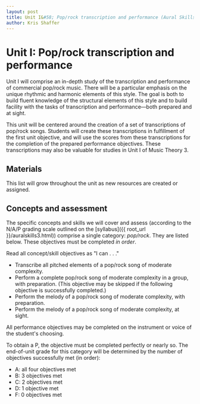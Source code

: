```yaml
---
layout: post
title: Unit I&#58; Pop/rock transcription and performance (Aural Skills III)
author: Kris Shaffer
---
```


# Unit I: Pop/rock transcription and performance #

Unit I will comprise an in-depth study of the transcription and performance of commercial pop/rock music. There will be a particular emphasis on the unique rhythmic and harmonic elements of this style. The goal is both to build fluent knowledge of the structural elements of this style and to build facility with the tasks of transcription and performance—both prepared and at sight.

This unit will be centered around the creation of a set of transcriptions of pop/rock songs. Students will create these transcriptions in fulfillment of the first unit objective, and will use the scores from these transcriptions for the completion of the prepared performance objectives. These transcriptions may also be valuable for studies in Unit I of Music Theory 3.

## Materials ##

This list will grow throughout the unit as new resources are created or assigned.



## Concepts and assessment ##

The specific concepts and skills we will cover and assess (according to the N/A/P grading scale outlined on the [syllabus]({{ root_url }}/auralskills3.html)) comprise a single category: *pop/rock*. They are listed below. These objectives must be completed *in order*. 

Read all concept/skill objectives as "I can . . ."

- Transcribe all pitched elements of a pop/rock song of moderate complexity.  
- Perform a complete pop/rock song of moderate complexity in a group, with preparation. (This objective may be skipped if the following objective is successfully completed.)  
- Perform the melody of a pop/rock song of moderate complexity, with preparation.  
- Perform the melody of a pop/rock song of moderate complexity, at sight.

All performance objectives may be completed on the instrument or voice of the student's choosing.

To obtain a P, the objective must be completed perfectly or nearly so. The end-of-unit grade for this category will be determined by the number of objectives successfully met (in order):

- A: all four objectives met  
- B: 3 objectives met  
- C: 2 objectives met  
- D: 1 objective met  
- F: 0 objectives met